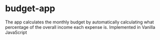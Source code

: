 # budget-app
The app calculates the monthly budget by automatically calculating what percentage of the overall income each expense is. Implemented in Vanilla JavaScript

